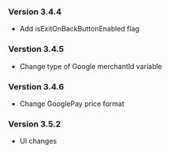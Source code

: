 ### Version 3.4.4
- Add isExitOnBackButtonEnabled flag

### Verstion 3.4.5
- Change type of Google merchantId variable

### Verstion 3.4.6
- Change GooglePay price format

### Version 3.5.2
- UI changes

